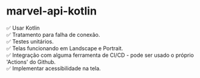 # marvel-api-kotlin

✅ Usar Kotlin</br>
✅ Tratamento para falha de conexão.</br>
✅ Testes unitários.</br>
✅ Telas funcionando em Landscape e Portrait.</br>
✅ Integração com alguma ferramenta de CI/CD - pode ser usado o próprio 'Actions' do Github.</br>
✅ Implementar acessibilidade na tela.</br>

